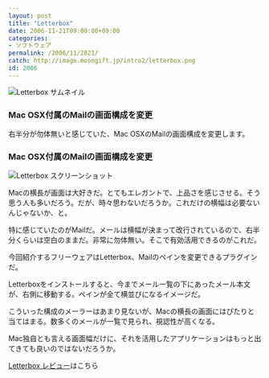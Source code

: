 ```yaml
---
layout: post
title: "Letterbox"
date: 2006-11-21T09:00:00+09:00
categories:
- ソフトウェア
permalink: /2006/11/2821/
catch: http://image.moongift.jp/intro2/letterbox.png
id: 2806
---
```

 ![Letterbox サムネイル](http://image.moongift.jp/intro2/letterbox.t.png "Letterbox サムネイル")
  

### Mac OSX付属のMailの画面構成を変更
  
右半分が勿体無いと感じていた、Mac OSXのMailの画面構成を変更します。  
<!--more-->  

### Mac OSX付属のMailの画面構成を変更
  

![Letterbox スクリーンショット](http://image.moongift.jp/intro2/letterbox.png "Letterbox スクリーンショット")

  

Macの横長が画面は大好きだ。とてもエレガントで、上品さを感じさせる。そう思う人も多いだろう。だが、時々思わないだろうか。これだけの横幅は必要ないんじゃないか、と。

  

特に感じていたのがMailだ。メールは横幅が決まって改行されているので、右半分くらいは空白のままだ。非常に勿体無い。そこで有効活用できるのがこれだ。

  

今回紹介するフリーウェアはLetterbox、Mailのペインを変更できるプラグインだ。

  

Letterboxをインストールすると、今までメール一覧の下にあったメール本文が、右側に移動する。ペインが全て横並びになるイメージだ。

  

こういった構成のメーラーはあまり見ないが、Macの横長の画面にはぴたりと当てはまる。数多くのメールが一覧で見られ、視認性が高くなる。

  

Mac独自とも言える画面幅だけに、それを活用したアプリケーションはもっと出てきても良いのではないだろうか。

  

[Letterbox レビュー](http://oss.moongift.jp/review/i-2822.html)はこちら


